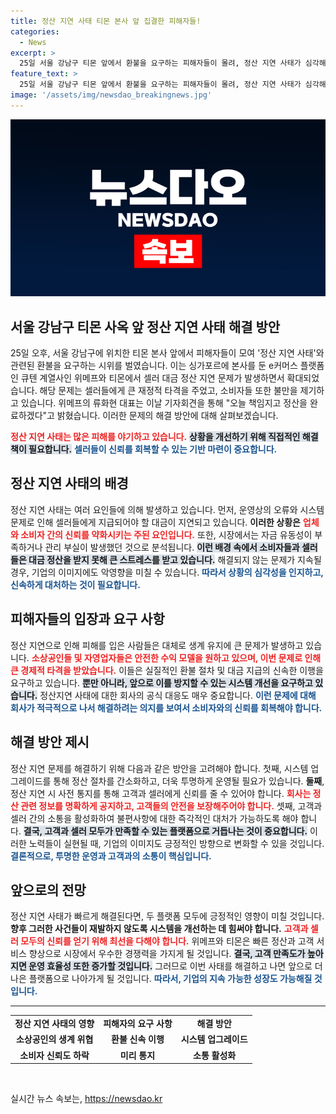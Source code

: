 ```yaml
---
title: 정산 지연 사태 티몬 본사 앞 집결한 피해자들!
categories:
  - News
excerpt: >
  25일 서울 강남구 티몬 앞에서 환불을 요구하는 피해자들이 몰려, 정산 지연 사태가 심각해지고 있다. 큐텐 계열사 위메프의 류화현 대표는 문제 해결 의지를 보였지만, 불만이 가라앉지 않고 있다.
feature_text: >
  25일 서울 강남구 티몬 앞에서 환불을 요구하는 피해자들이 몰려, 정산 지연 사태가 심각해지고 있다. 큐텐 계열사 위메프의 류화현 대표는 문제 해결 의지를 보였지만, 불만이 가라앉지 않고 있다.
image: '/assets/img/newsdao_breakingnews.jpg'
---
```


<p><img src="/assets/img/newsdao_breakingnews.jpg" alt="ontimetimes 속보" /></p>

<h2 data-ke-size="size26">서울 강남구 티몬 사옥 앞 정산 지연 사태 해결 방안</h2>

<p data-ke-size="size16">25일 오후, 서울 강남구에 위치한 티몬 본사 앞에서 피해자들이 모여 '정산 지연 사태'와 관련된 환불을 요구하는 시위를 벌였습니다. 이는 싱가포르에 본사를 둔 e커머스 플랫폼인 큐텐 계열사인 위메프와 티몬에서 셀러 대금 정산 지연 문제가 발생하면서 확대되었습니다. 해당 문제는 셀러들에게 큰 재정적 타격을 주었고, 소비자들 또한 불만을 제기하고 있습니다. 위메프의 류화현 대표는 이날 기자회견을 통해 "오늘 책임지고 정산을 완료하겠다"고 밝혔습니다. 이러한 문제의 해결 방안에 대해 살펴보겠습니다.</p>

<p><b><span style="color: #ee2323;">정산 지연 사태는 많은 피해를 야기하고 있습니다.</span></b> <b><span style="background-color: #21538527;">상황을 개선하기 위해 직접적인 해결책이 필요합니다.</span></b> <b><span style="color: #1a5490;">셀러들이 신뢰를 회복할 수 있는 기반 마련이 중요합니다.</span></b></p>

<h2 data-ke-size="size26">정산 지연 사태의 배경</h2>

<p data-ke-size="size16">정산 지연 사태는 여러 요인들에 의해 발생하고 있습니다. 먼저, 운영상의 오류와 시스템 문제로 인해 셀러들에게 지급되어야 할 대금이 지연되고 있습니다. <b>이러한 상황은</b> <b><span style="color: #ee2323;">업체와 소비자 간의 신뢰를 약화시키는 주된 요인입니다.</span></b> 또한, 시장에서는 자금 유동성이 부족하거나 관리 부실이 발생했던 것으로 분석됩니다. <b><span style="background-color: #21538527;">이런 배경 속에서 소비자들과 셀러들은 대금 정산을 받지 못해 큰 스트레스를 받고 있습니다.</span></b> 해결되지 않는 문제가 지속될 경우, 기업의 이미지에도 악영향을 미칠 수 있습니다. <b><span style="color: #1a5490;">따라서 상황의 심각성을 인지하고, 신속하게 대처하는 것이 필요합니다.</span></b>

<h2 data-ke-size="size26">피해자들의 입장과 요구 사항</h2>

<p data-ke-size="size16">정산 지연으로 인해 피해를 입은 사람들은 대체로 생계 유지에 큰 문제가 발생하고 있습니다. <b><span style="color: #ee2323;">소상공인들 및 자영업자들은 안전한 수익 모델을 원하고 있으며, 이번 문제로 인해 큰 경제적 타격을 받았습니다.</span></b> 이들은 실질적인 환불 절차 및 대금 지급의 신속한 이행을 요구하고 있습니다. <b><span style="background-color: #21538527;">뿐만 아니라, 앞으로 이를 방지할 수 있는 시스템 개선을 요구하고 있습니다.</span></b> 정산지연 사태에 대한 회사의 공식 대응도 매우 중요합니다. <b><span style="color: #1a5490;">이런 문제에 대해 회사가 적극적으로 나서 해결하려는 의지를 보여서 소비자와의 신뢰를 회복해야 합니다.</span></b>

<h2 data-ke-size="size26">해결 방안 제시</h2>

<p data-ke-size="size16">정산 지연 문제를 해결하기 위해 다음과 같은 방안을 고려해야 합니다. 첫째, 시스템 업그레이드를 통해 정산 절차를 간소화하고, 더욱 투명하게 운영될 필요가 있습니다. <b>둘째</b>, 정산 지연 시 사전 통지를 통해 고객과 셀러에게 신뢰를 줄 수 있어야 합니다. <b><span style="color: #ee2323;">회사는 정산 관련 정보를 명확하게 공지하고, 고객들의 안전을 보장해주어야 합니다.</span></b> 셋째, 고객과 셀러 간의 소통을 활성화하여 불편사항에 대한 즉각적인 대처가 가능하도록 해야 합니다. <b><span style="background-color: #21538527;">결국, 고객과 셀러 모두가 만족할 수 있는 플랫폼으로 거듭나는 것이 중요합니다.</span></b> 이러한 노력들이 실현될 때, 기업의 이미지도 긍정적인 방향으로 변화할 수 있을 것입니다. <b><span style="color: #1a5490;">결론적으로, 투명한 운영과 고객과의 소통이 핵심입니다.</span></b>

<h2 data-ke-size="size26">앞으로의 전망</h2>

<p data-ke-size="size16">정산 지연 사태가 빠르게 해결된다면, 두 플랫폼 모두에 긍정적인 영향이 미칠 것입니다. <b>향후 그러한 사건들이 재발하지 않도록 시스템을 개선하는 데 힘써야 합니다.</b> <b><span style="color: #ee2323;">고객과 셀러 모두의 신뢰를 얻기 위해 최선을 다해야 합니다.</span></b> 위메프와 티몬은 빠른 정산과 고객 서비스 향상으로 시장에서 우수한 경쟁력을 가지게 될 것입니다. <b><span style="background-color: #21538527;">결국, 고객 만족도가 높아지면 운영 효율성 또한 증가할 것입니다.</span></b> 그러므로 이번 사태를 해결하고 나면 앞으로 더 나은 플랫폼으로 나아가게 될 것입니다. <b><span style="color: #1a5490;">따라서, 기업의 지속 가능한 성장도 가능해질 것입니다.</span></b>

<hr />

<table style="width: 100%;">
    <tr>
        <td style="text-align: center; height: 17px;"><b>정산 지연 사태의 영향</b></td>
        <td style="text-align: center; height: 17px;"><b>피해자의 요구 사항</b></td>
        <td style="text-align: center; height: 17px;"><b>해결 방안</b></td>
    </tr>
    <tr>
        <td style="text-align: center; height: 17px;"><b>소상공인의 생계 위협</b></td>
        <td style="text-align: center; height: 17px;"><b>환불 신속 이행</b></td>
        <td style="text-align: center; height: 17px;"><b>시스템 업그레이드</b></td>
    </tr>
    <tr>
        <td style="text-align: center; height: 17px;"><b>소비자 신뢰도 하락</b></td>
        <td style="text-align: center; height: 17px;"><b>미리 통지</b></td>
        <td style="text-align: center; height: 17px;"><b>소통 활성화</b></td>
    </tr>
</table>

<p data-ke-size="size16">&nbsp;</p>
실시간 뉴스 속보는, <a href="https://newsdao.kr" rel="dofollow">https://newsdao.kr</a>


